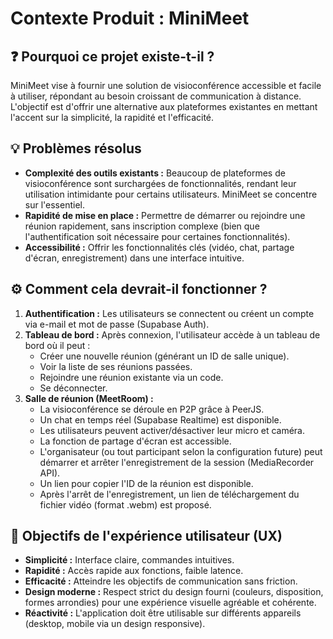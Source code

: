 # Contexte Produit : MiniMeet

## ❓ Pourquoi ce projet existe-t-il ?

MiniMeet vise à fournir une solution de visioconférence accessible et facile à utiliser, répondant au besoin croissant de communication à distance. L'objectif est d'offrir une alternative aux plateformes existantes en mettant l'accent sur la simplicité, la rapidité et l'efficacité.

## 💡 Problèmes résolus

*   **Complexité des outils existants :** Beaucoup de plateformes de visioconférence sont surchargées de fonctionnalités, rendant leur utilisation intimidante pour certains utilisateurs. MiniMeet se concentre sur l'essentiel.
*   **Rapidité de mise en place :** Permettre de démarrer ou rejoindre une réunion rapidement, sans inscription complexe (bien que l'authentification soit nécessaire pour certaines fonctionnalités).
*   **Accessibilité :** Offrir les fonctionnalités clés (vidéo, chat, partage d'écran, enregistrement) dans une interface intuitive.

## ⚙️ Comment cela devrait-il fonctionner ?

1.  **Authentification :** Les utilisateurs se connectent ou créent un compte via e-mail et mot de passe (Supabase Auth).
2.  **Tableau de bord :** Après connexion, l'utilisateur accède à un tableau de bord où il peut :
    *   Créer une nouvelle réunion (générant un ID de salle unique).
    *   Voir la liste de ses réunions passées.
    *   Rejoindre une réunion existante via un code.
    *   Se déconnecter.
3.  **Salle de réunion (MeetRoom) :**
    *   La visioconférence se déroule en P2P grâce à PeerJS.
    *   Un chat en temps réel (Supabase Realtime) est disponible.
    *   Les utilisateurs peuvent activer/désactiver leur micro et caméra.
    *   La fonction de partage d'écran est accessible.
    *   L'organisateur (ou tout participant selon la configuration future) peut démarrer et arrêter l'enregistrement de la session (MediaRecorder API).
    *   Un lien pour copier l'ID de la réunion est disponible.
    *   Après l'arrêt de l'enregistrement, un lien de téléchargement du fichier vidéo (format .webm) est proposé.

## 🎯 Objectifs de l'expérience utilisateur (UX)

*   **Simplicité :** Interface claire, commandes intuitives.
*   **Rapidité :** Accès rapide aux fonctions, faible latence.
*   **Efficacité :** Atteindre les objectifs de communication sans friction.
*   **Design moderne :** Respect strict du design fourni (couleurs, disposition, formes arrondies) pour une expérience visuelle agréable et cohérente.
*   **Réactivité :** L'application doit être utilisable sur différents appareils (desktop, mobile via un design responsive). 